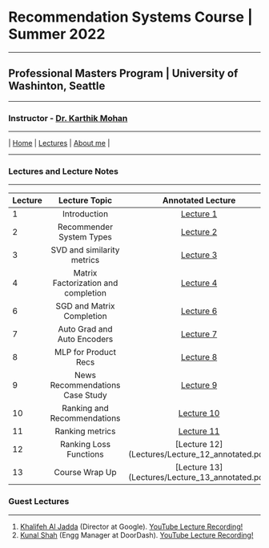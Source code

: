 # Recommendation Systems Course | Summer 2022 

***
 
## Professional Masters Program | University of Washinton, Seattle 

***


### Instructor - [Dr. Karthik Mohan](https://www.ece.uw.edu/people/karthik-mohan/)

***

| [Home](index.md)  | [Lectures](lectures.md)   | [About me](karthik.md) |


***


### Lectures and Lecture Notes

***

| Lecture | Lecture Topic | Annotated Lecture |
| :--- | :----: | :---: |
| 1 | Introduction | [Lecture 1](Lectures/Lecture_1_annotated.pdf) |
| 2 | Recommender System Types | [Lecture 2](Lectures/Lecture_2_annotated.pdf) |
| 3 | SVD and similarity metrics | [Lecture 3](Lectures/Lecture_3_annotated.pdf) |
| 4 | Matrix Factorization and completion  | [Lecture 4](Lectures/Lecture_4_annotated.pdf) |
| 6 | SGD and Matrix Completion | [Lecture 6](Lectures/Lecture_6_annotated.pdf) |
| 7 | Auto Grad and Auto Encoders | [Lecture 7](Lectures/Lecture_7_annotated.pdf) |
| 8 | MLP for Product Recs | [Lecture 8](Lectures/Lecture_8_annotated.pdf) |
| 9 | News Recommendations Case Study| [Lecture 9](Lectures/Lecture_9_annotated.pdf) |
| 10 | Ranking and Recommendations | [Lecture 10](Lectures/Lecture_10_annotated.pdf) |
| 11 | Ranking metrics | [Lecture 11](Lectures/Lecture_11_annotated.pdf) |
| 12 | Ranking Loss Functions | [Lecture 12] (Lectures/Lecture_12_annotated.pdf) |
| 13 | Course Wrap Up | [Lecture 13] (Lectures/Lecture_13_annotated.pdf) |


### Guest Lectures

*** 

1. <a href="https://www.linkedin.com/in/khalifeh-al-jadda-ph-d-929a5020/" target="_blank">Khalifeh Al Jadda</a> (Director at Google). <a href="https://www.youtube.com/watch?v=5Pa9NN_uRYg&t=1s" target="_blank">YouTube Lecture Recording!</a>
1. <a href="https://www.linkedin.com/in/kunal-shah-537b2457/" target="_blank">Kunal Shah</a> (Engg Manager at DoorDash). <a href="https://www.youtube.com/watch?v=cIuu26yCQQ0&t=1s" target="_blank">YouTube Lecture Recording!</a>




